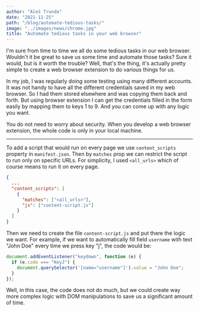 ```yaml
---
author: "Aleš Trunda"
date: "2021-11-25"
path: "/blog/automate-tedious-tasks/"
image: "../images/news/chrome.jpg"
title: "Automate tedious tasks in your web browser"
---
```


I'm sure from time to time we all do some tedious tasks in our web browser. Wouldn't it be great to save us some time and automate those tasks? Sure it would, but is it worth the trouble? Well, that's the thing, it's actually pretty simple to create a web browser extension to do various things for us.

In my job, I was regularly doing some testing using many different accounts. It was not handy to have all the different credentials saved in my web browser. So I had them stored elsewhere and was copying them back and forth. But using browser extension I can get the credentials filled in the form easily by mapping them to keys 1 to 9. And you can come up with any logic you want.

You do not need to worry about security. When you develop a web browser extension, the whole code is only in your local machine.

---

To add a script that would run on every page we use `content_scripts` property in `manifest.json`. Then by `matches` prop we can restrict the script to run only on specific URLs. For simplicity, I used `<all_urls>` which of course means to run it on every page.

```json
{
  ...
  "content_scripts": [
    {
      "matches": ["<all_urls>"],
      "js": ["content-script.js"]
    }
  ]
}
```

Then we need to create the file `content-script.js` and put there the logic we want. For example, if we want to automatically fill field `username` with text "John Doe" every time we press key "j", the code would be:

```javascript
document.addEventListener("keydown", function (e) {
  if (e.code === "KeyJ") {
    document.querySelector('[name="username"]').value = "John Doe";
  }
});
```

Well, in this case, the code does not do much, but we could create way more complex logic with DOM manipulations to save us a significant amount of time.
